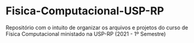 # Fisica-Computacional-USP-RP
Repositório com o intuito de organizar os arquivos e projetos do curso de Física Computacional ministado na USP-RP (2021 - 1º Semestre)
